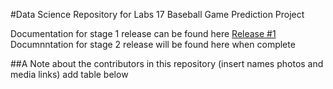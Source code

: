 #Data Science Repository for Labs 17 Baseball Game Prediction Project

Documentation for stage 1 release can be found here [Release #1](doc/API_docs.md)
Documnntation for stage 2 release will be found here when complete 

##A Note about the contributors in this repository (insert names photos and media links) add table below 
